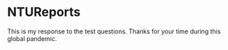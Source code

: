 # NTUReports
This is my response to the test questions.
Thanks for your time during this global pandemic.
